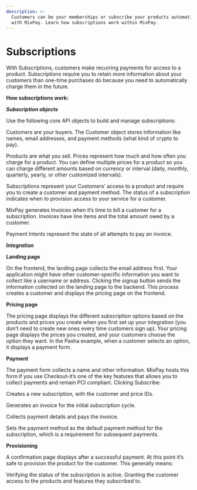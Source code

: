 ```yaml
---
description: >-
  Customers can be your memberships or subscribe your products automatically
  with MixPay. Learn how subscriptions work within MixPay.
---
```


# Subscriptions

With Subscriptions, customers make recurring payments for access to a product. Subscriptions require you to retain more information about your customers than one-time purchases do because you need to automatically charge them in the future.

**How subscriptions work:**

_**Subscription objects**_&#x20;

Use the following core API objects to build and manage subscriptions:

Customers are your buyers. The Customer object stores information like names, email addresses, and payment methods (what kind of crypto to pay).&#x20;

Products are what you sell. Prices represent how much and how often you charge for a product. You can define multiple prices for a product so you can charge different amounts based on currency or interval (daily, monthly, quarterly, yearly, or other customized intervals).&#x20;

Subscriptions represent your Customers’ access to a product and require you to create a customer and payment method. The status of a subscription indicates when to provision access to your service for a customer.&#x20;

MixPay generates Invoices when it’s time to bill a customer for a subscription. Invoices have line items and the total amount owed by a customer.&#x20;

Payment Intents represent the state of all attempts to pay an invoice.

_**Integration**_&#x20;

**Landing page**&#x20;

On the frontend, the landing page collects the email address first. Your application might have other customer-specific information you want to collect like a username or address. Clicking the signup button sends the information collected on the landing page to the backend. This process creates a customer and displays the pricing page on the frontend.

**Pricing page**&#x20;

The pricing page displays the different subscription options based on the products and prices you create when you first set up your integration (you don’t need to create new ones every time customers sign up). Your pricing page displays the prices you created, and your customers choose the option they want. In the Pasha example, when a customer selects an option, it displays a payment form.

**Payment**&#x20;

The payment form collects a name and other information. MixPay hosts this form if you use Checkout-it’s one of the key features that allows you to collect payments and remain PCI compliant. Clicking Subscribe:

Creates a new subscription, with the customer and price IDs.&#x20;

Generates an invoice for the initial subscription cycle.&#x20;

Collects payment details and pays the invoice.&#x20;

Sets the payment method as the default payment method for the subscription, which is a requirement for subsequent payments.&#x20;

**Provisioning**&#x20;

A confirmation page displays after a successful payment. At this point it’s safe to provision the product for the customer. This generally means:

Verifying the status of the subscription is active. Granting the customer access to the products and features they subscribed to.
